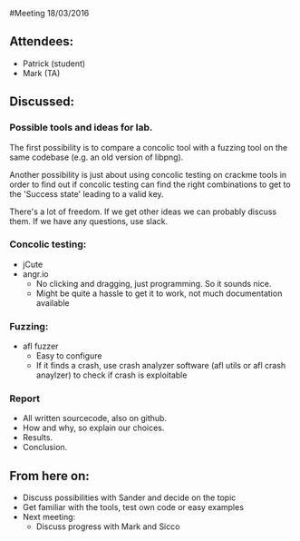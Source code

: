 #Meeting 18/03/2016
## Attendees: 
- Patrick (student)
- Mark (TA)

## Discussed:
### Possible tools and ideas for lab.  

The first possibility is to compare a concolic tool with a fuzzing tool on the same codebase (e.g. an old version of libpng).

Another possibility is just about using concolic testing on crackme tools in order to find out if concolic testing can find the right combinations to get to the 'Success state' leading to a valid key.

There's a lot of freedom. If we get other ideas we can probably discuss them. If we have any questions, use slack.

### Concolic testing:
- jCute
- angr.io
    - No clicking and dragging, just programming. So it sounds nice.
    - Might be quite a hassle to get it to work, not much documentation available

### Fuzzing:
- afl fuzzer
    - Easy to configure
    - If it finds a crash, use crash analyzer software (afl utils or afl crash anaylzer) to check if crash is exploitable

### Report
- All written sourcecode, also on github.
- How and why, so explain our choices.
- Results.
- Conclusion.

## From here on:
- Discuss possibilities with Sander and decide on the topic
- Get familiar with the tools, test own code or easy examples
- Next meeting:
    - Discuss progress with Mark and Sicco

